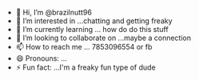 - 👋 Hi, I’m @brazilnutt96
- 👀 I’m interested in ...chatting and getting freaky
- 🌱 I’m currently learning ... how do do this stuff
- 💞️ I’m looking to collaborate on ...maybe a connection 
- 📫 How to reach me ... 7853096554 or fb
- 😄 Pronouns: ...
- ⚡ Fun fact: ...I'm a freaky fun type of dude

<!---
brazilnutt96/brazilnutt96 is a ✨ special ✨ repository because its `README.md` (this file) appears on your GitHub profile.
You can click the Preview link to take a look at your changes.
--->
